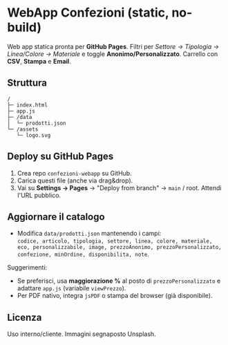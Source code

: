 # WebApp Confezioni (static, no-build)

Web app statica pronta per **GitHub Pages**. Filtri per *Settore → Tipologia → Linea/Colore → Materiale* e toggle **Anonimo/Personalizzato**. Carrello con **CSV**, **Stampa** e **Email**.

## Struttura
```
/
├─ index.html
├─ app.js
├─ /data
│  └─ prodotti.json
└─ /assets
   └─ logo.svg
```

## Deploy su GitHub Pages
1. Crea repo `confezioni-webapp` su GitHub.
2. Carica questi file (anche via drag&drop).
3. Vai su **Settings → Pages** → "Deploy from branch" → `main` / root. Attendi l'URL pubblico.

## Aggiornare il catalogo
- Modifica `data/prodotti.json` mantenendo i campi:  
  `codice, articolo, tipologia, settore, linea, colore, materiale, eco, personalizzabile, image, prezzoAnonimo, prezzoPersonalizzato, confezione, minOrdine, disponibilita, note`.

Suggerimenti:
- Se preferisci, usa **maggiorazione %** al posto di `prezzoPersonalizzato` e adattare `app.js` (variabile `viewPrezzo`). 
- Per PDF nativo, integra `jsPDF` o stampa del browser (già disponibile).

## Licenza
Uso interno/cliente. Immagini segnaposto Unsplash.
